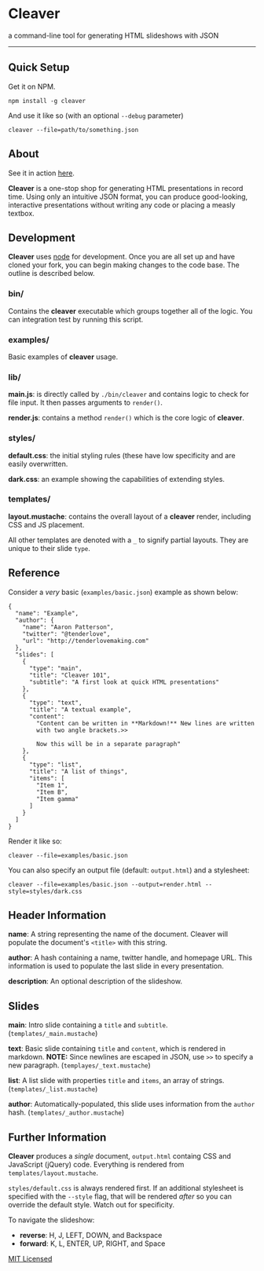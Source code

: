 # Cleaver

a command-line tool for generating HTML slideshows with JSON

---

## Quick Setup

Get it on NPM.

```
npm install -g cleaver
```

And use it like so (with an optional `--debug` parameter)

```
cleaver --file=path/to/something.json
```

## About

See it in action [here](http://prezjordan.github.com/cleaver).

**Cleaver** is a one-stop shop for generating HTML presentations in
record time. Using only an intuitive JSON format, you can produce
good-looking, interactive presentations without writing any code
or placing a measly textbox.

## Development

**Cleaver** uses [node](http://nodejs.org) for development. Once you are
  all set up and have cloned your fork, you can begin making
  changes to the code base. The outline is described below.

### bin/

Contains the **cleaver** executable which groups together all of the
  logic. You can integration test by running this script.

### examples/

Basic examples of **cleaver** usage.

### lib/

**main.js**: is directly called by `./bin/cleaver` and contains logic to
  check for file input. It then passes arguments to `render()`.

**render.js**: contains a method `render()` which is the core logic of
  **cleaver**.

### styles/

**default.css**: the initial styling rules (these have low specificity
  and are easily overwritten.

**dark.css**: an example showing the capabilities of extending styles.

### templates/

**layout.mustache**: contains the overall layout of a **cleaver**
  render, including CSS and JS placement.

All other templates are denoted with a `_` to signify partial layouts.
  They are unique to their slide `type`.

## Reference

Consider a *very* basic (`examples/basic.json`) example as shown below:

```
{
  "name": "Example",
  "author": {
    "name": "Aaron Patterson",
    "twitter": "@tenderlove",
    "url": "http://tenderlovemaking.com"
  },
  "slides": [
    {
      "type": "main",
      "title": "Cleaver 101",
      "subtitle": "A first look at quick HTML presentations"
    },
    {
      "type": "text",
      "title": "A textual example",
      "content": 
        "Content can be written in **Markdown!** New lines are written
        with two angle brackets.>>

        Now this will be in a separate paragraph"
    },
    {
      "type": "list",
      "title": "A list of things",
      "items": [
        "Item 1",
        "Item B",
        "Item gamma"
      ]
    }
  ]
}
```

Render it like so:

```
cleaver --file=examples/basic.json
```

You can also specify an output file (default: `output.html`) and a
stylesheet:

```
cleaver --file=examples/basic.json --output=render.html --style=styles/dark.css
```

## Header Information

**name**: A string representing the name of the document. Cleaver will
  populate the document's `<title>` with this string.

**author**: A hash containing a name, twitter handle, and homepage URL. This information
  is used to populate the last slide in every presentation.

**description**: An optional description of the slideshow.

## Slides

**main**: Intro slide containing a `title` and `subtitle`. (`templates/_main.mustache`)

**text**: Basic slide containing `title` and `content`, which is rendered in markdown. 
  **NOTE:** Since newlines are escaped in JSON, use `>>` to specify a new paragraph. (`templayes/_text.mustache`)

**list**: A list slide with properties `title` and `items`, an array of strings. (`templates/_list.mustache`)

**author**: Automatically-populated, this slide uses information from the `author` hash. (`templates/_author.mustache`)

## Further Information

**Cleaver** produces a *single* document, `output.html` containg CSS and JavaScript (jQuery) code. Everything is 
  rendered from `templates/layout.mustache`.

`styles/default.css` is always rendered first. If an additional
  stylesheet is specified with the `--style` flag, that will be rendered
  *after* so you can override the default style. Watch out for specificity.

To navigate the slideshow: 

* **reverse**: H, J, LEFT, DOWN, and Backspace
* **forward**: K, L, ENTER, UP, RIGHT, and Space

[MIT Licensed](https://github.com/prezjordan/cleaver/blob/master/LICENSE)
